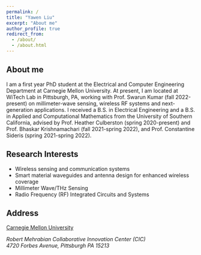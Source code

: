 ```yaml
---
permalink: /
title: "Yawen Liu"
excerpt: "About me"
author_profile: true
redirect_from: 
  - /about/
  - /about.html
---
```


About me
------ 
I am a first year PhD student at the Electrical and Computer Engineering Department at Carnegie Mellon University. At present, I am located at WiTech Lab in Pittsburgh, PA, working with Prof. Swarun Kumar (fall 2022-present) on millimeter-wave sensing, wireless RF systems and next-generation applications. I received a B.S. in Electrical Engineering and a B.S. in Applied and Computational Mathematics from the University of Southern California, advised by Prof. Heather Culberston (spring 2020-present) and Prof. Bhaskar Krishnamachari (fall 2021-spring 2022), and Prof. Constantine Sideris (spring 2021-spring 2022).

Research Interests
------ 
* Wireless sensing and communication systems
* Smart material waveguides and antenna design for enhanced wireless coverage
* Millimeter Wave/THz Sensing
* Radio Frequency (RF) Integrated Circuits and Systems

Address
------
[Carnegie Mellon University](https://www.cmu.edu/)
<address>
Robert Mehrabian Collaborative Innovation Center (CIC)<br />4720 Forbes Avenue, Pittsburgh PA 15213
</address>